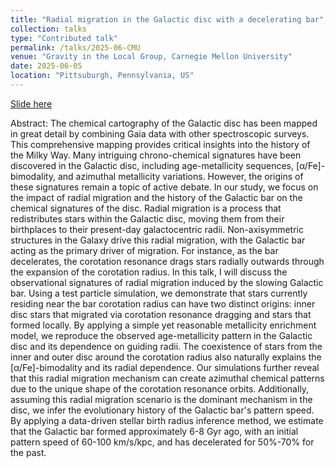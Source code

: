 ```yaml
---
title: "Radial migration in the Galactic disc with a decelerating bar"
collection: talks
type: "Contributed talk"
permalink: /talks/2025-06-CMU
venue: "Gravity in the Local Group, Carnegie Mellon University"
date: 2025-06-05
location: "Pittsuburgh, Pennsylvania, US"
---
```


[Slide here](https://Hanyuan0908.github.io/talks/Pittsburge_2025_RM.pdf)

Abstract:
The chemical cartography of the Galactic disc has been mapped in great detail by combining Gaia data with other spectroscopic surveys. This comprehensive mapping provides critical insights into the history of the Milky Way. Many intriguing chrono-chemical signatures have been discovered in the Galactic disc, including age-metallicity sequences, [α/Fe]-bimodality, and azimuthal metallicity variations. However, the origins of these signatures remain a topic of active debate. In our study, we focus on the impact of radial migration and the history of the Galactic bar on the chemical signatures of the disc. Radial migration is a process that redistributes stars within the Galactic disc, moving them from their birthplaces to their present-day galactocentric radii. Non-axisymmetric structures in the Galaxy drive this radial migration, with the Galactic bar acting as the primary driver of migration. For instance, as the bar decelerates, the corotation resonance drags stars radially outwards through the expansion of the corotation radius. In this talk, I will discuss the observational signatures of radial migration induced by the slowing Galactic bar. Using a test particle simulation, we demonstrate that stars currently residing near the bar corotation radius can have two distinct origins: inner disc stars that migrated via corotation resonance dragging and stars that formed locally. By applying a simple yet reasonable metallicity enrichment model, we reproduce the observed age-metallicity pattern in the Galactic disc and its dependence on guiding radii. The coexistence of stars from the inner and outer disc around the corotation radius also naturally explains the [α/Fe]-bimodality and its radial dependence. Our simulations further reveal that this radial migration mechanism can create azimuthal chemical patterns due to the unique shape of the corotation resonance orbits. Additionally, assuming this radial migration scenario is the dominant mechanism in the disc, we infer the evolutionary history of the Galactic bar's pattern speed. By applying a data-driven stellar birth radius inference method, we estimate that the Galactic bar formed approximately 6-8 Gyr ago, with an initial pattern speed of 60-100 km/s/kpc, and has decelerated for 50%-70% for the past.

